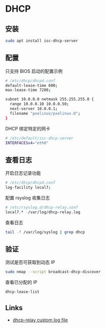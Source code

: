 # DHCP

## 安装

```sh
sudo apt install isc-dhcp-server
```

## 配置

只支持 BIOS 启动的配置示例

```sh
# /etc/dhcp/dhcpd.conf
default-lease-time 600;
max-lease-time 7200;

subnet 10.0.0.0 netmask 255.255.255.0 {
  range 10.0.0.10 10.0.0.50;
  next-server 10.0.0.1;
  filename "pxelinux/pxelinux.0";
}
```

DHCP 绑定特定的网卡

```sh
# /etc/default/isc-dhcp-server
INTERFACESv4="eth0"
```

## 查看日志

开启日志记录功能

```sh
# /etc/dhcp/dhcpd.conf
log-facility local7;
```

配置 rsyslog 收集日志

```sh
# /etc/rsyslog.d/dhcp-relay.conf
local7.* -/var/log/dhcp-relay.log
```

查看日志

```sh
tail -f /var/log/syslog | grep dhcp
```

## 验证

测试是否可获取到动态 IP

```sh
sudo nmap --script broadcast-dhcp-discover
```

查看已分配的 IP

```sh
dhcp-lease-list
```

## Links

- [dhcp-relay custom log file](https://unix.stackexchange.com/questions/615461/dhcp-relay-custom-log-file)
